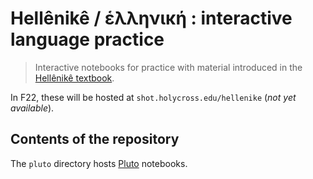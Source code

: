 # Hellênikê / ἑλληνική : interactive language practice


> Interactive notebooks for practice with material introduced in the [Hellênikê textbook](https://hellenike.github.io/textbook/).

In F22, these will be hosted at `shot.holycross.edu/hellenike` (*not yet available*).


## Contents of the repository

The `pluto` directory hosts [Pluto](https://github.com/fonsp/Pluto.jl) notebooks.




